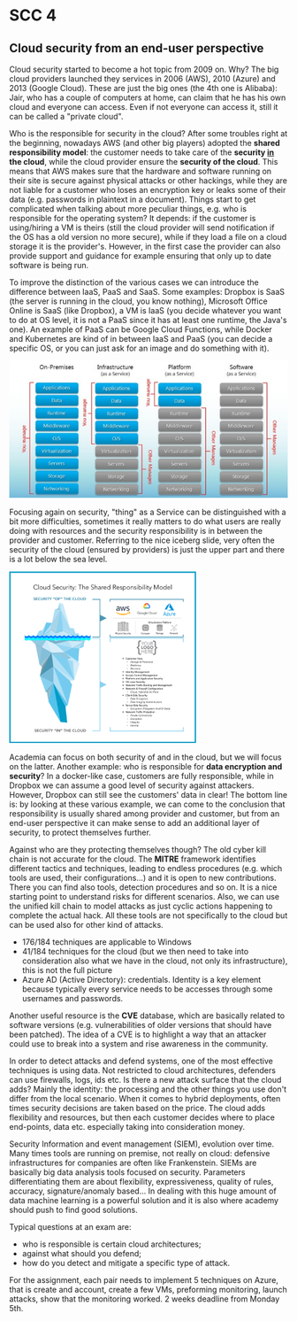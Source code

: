 # SCC 4

## Cloud security from an end-user perspective

Cloud security started to become a hot topic from 2009 on. Why? The big cloud providers launched they services in 2006 (AWS), 2010 (Azure) and 2013 (Google Cloud). These are just the big ones (the 4th one is Alibaba): Jair, who has a couple of computers at home, can claim that he has his own cloud and everyone can access. Even if not everyone can access it, still it can be called a "private cloud".

Who is the responsible for security in the cloud? After some troubles right at the beginning, nowadays AWS (and other big players) adopted the **shared responsibility model**: the customer needs to take care of the **security <u>in</u> the cloud**, while the cloud provider ensure the **security of the cloud**. This means that AWS makes sure that the hardware and software running on their site is secure against physical attacks or other hackings, while they are not liable for a customer who loses an encryption key or leaks some of their data (e.g. passwords in plaintext in a document). Things start to get complicated when talking about more peculiar things, e.g. who is responsible for the operating system? It depends: if the customer is using/hiring a VM is theirs (still the cloud provider will send notification if the OS has a old version no more secure), while if they load a file on a cloud storage it is the provider's. However, in the first case the provider can also provide support and guidance for example ensuring that only up to date software is being run.

To improve the distinction of the various cases we can introduce the difference between IaaS, PaaS and SaaS. Some examples: Dropbox is SaaS (the server is running in the cloud, you know nothing), Microsoft Office Online is SaaS (like Dropbox), a VM is IaaS (you decide whatever you want to do at OS level, it is not a PaaS since it has at least one runtime, the Java's one). An example of PaaS can be Google Cloud Functions, while Docker and Kubernetes are kind of in between IaaS and PaaS (you can decide a specific OS, or you can just ask for an image and do something with it).

![image-20201003102548884](../images/image-20201003102548884.png)

Focusing again on security, "thing" as a Service can be distinguished with a bit more difficulties, sometimes it really matters to do what users are really doing with resources and the security responsibility is in between the provider and customer. Referring to the nice iceberg slide, very often the security of the cloud (ensured by providers) is just the upper part and there is a lot below the sea level.

<img src="../images/image-20201003103315575.png" alt="image-20201003103315575" style="zoom:33%;" />

Academia can focus on both security of and in the cloud, but we will focus on the latter. Another example: who is responsible for **data encryption and security**? In a docker-like case, customers are fully responsible, while in Dropbox we can assume a good level of security against attackers. However, Dropbox can still see the customers' data in clear! The bottom line is: by looking at these various example, we can come to the conclusion that responsibility is usually shared among provider and customer, but from an end-user perspective it can make sense to add an additional layer of security, to protect themselves further.

Against who are they protecting themselves though? The old cyber kill chain is not accurate for the cloud. The **MITRE** framework identifies different tactics and techniques, leading to endless procedures (e.g. which tools are used, their configurations...) and it is open to new contributions. There you can find also tools, detection procedures and so on. It is a nice starting point to understand risks for different scenarios. Also, we can use the unified kill chain to model attacks as just cyclic actions happening to complete the actual hack. All these tools are not specifically to the cloud but can be used also for other kind of attacks.

- 176/184 techniques are applicable to Windows
- 41/184 techniques for the cloud (but we then need to take into consideration also what we have in the cloud, not only its infrastructure), this is not the full picture
- Azure AD (Active Directory): credentials. Identity is a key element because typically every service needs to be accesses through some usernames and passwords.

Another useful resource is the **CVE** database, which are basically related to software versions (e.g. vulnerabilities of older versions that should have been patched). The idea of a CVE is to highlight a way that an attacker could use to break into a system and rise awareness in the community.

In order to detect attacks and defend systems, one of the most effective techniques is using data. Not restricted to cloud architectures, defenders can use firewalls, logs, ids etc. Is there a new attack surface that the cloud adds? Mainly the identity: the processing and the other things you use don't differ from the local scenario. When it comes to hybrid deployments, often times security decisions are taken based on the price. The cloud adds flexibility and resources, but then each customer decides where to place end-points, data etc. especially taking into consideration money.

Security Information and event management (SIEM), evolution over time. Many times tools are running on premise, not really on cloud: defensive infrastructures for companies are often like Frankenstein. SIEMs are basically big data analysis tools focused on security. Parameters differentiating them are about flexibility, expressiveness, quality of rules, accuracy, signature/anomaly based... In dealing with this huge amount of data machine learning is a powerful solution and it is also where academy should push to find good solutions.

Typical questions at an exam are:

* who is responsible is certain cloud architectures;
* against what should you defend;
* how do you detect and mitigate a specific type of attack.

For the assignment, each pair needs to implement 5 techniques on Azure, that is create and account, create a few VMs, preforming monitoring, launch attacks, show that the monitoring worked. 2 weeks deadline from Monday 5th.
